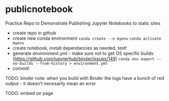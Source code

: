 # publicnotebook
Practice Repo to Demonstrate Publishing Jupyter Notebooks to static sites

- create repo in github
- create new conda environment
```conda create --n myenv```
```conda activate myenv```
- create notebook, install dependancies as needed, test!
- generate environment.yml - make sure not to get OS specific builds
 (https://github.com/jupyterhub/binder/issues/149)
```conda env export --no-builds --from-history > environment.yml```
- commit!

TODO: binder
note: when you build with Binder the logs have a bunch of red output - it doesn't necesarily mean an error

TODO: embed on page


